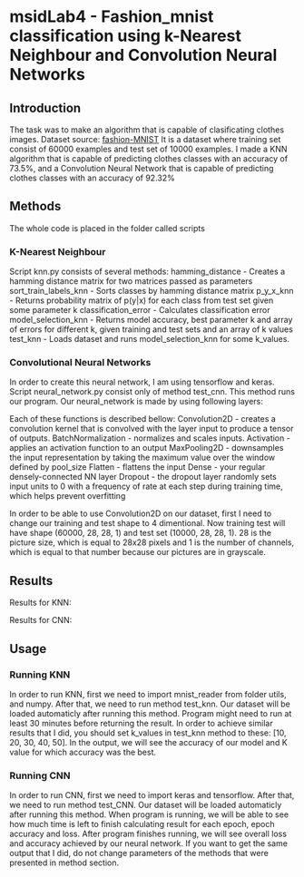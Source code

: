# msidLab4 - Fashion_mnist classification using k-Nearest Neighbour and Convolution Neural Networks
## Introduction
The task was to make an algorithm that is capable of clasificating clothes images. 
Dataset source: [fashion-MNIST](https://github.com/zalandoresearch/fashion-mnist)
It is a dataset where training set consist of 60000 examples and test set of 10000 examples.
I made a KNN algorithm that is capable of predicting clothes classes with an accuracy of 73.5%, and a
Convolution Neural Network that is capable of predicting clothes classes with an accuracy of 92.32%

## Methods
The whole code is placed in the folder called scripts

### K-Nearest Neighbour
Script knn.py consists of several methods:
hamming_distance - Creates a hamming distance matrix for two matrices passed as parameters
sort_train_labels_knn - Sorts classes by hamming distance matrix
p_y_x_knn - Returns probability matrix of p(y|x) for each class from test set given some parameter k
classification_error - Calculates classification error
model_selection_knn - Returns model accuracy, best parameter k and array of errors for different k, given training and test sets
and an array of k values
test_knn - Loads dataset and runs model_selection_knn for some k_values. 

### Convolutional Neural Networks
In order to create this neural network, I am using tensorflow and keras.
Script neural_network.py consist only of method test_cnn. This method runs our program.
Our neural_network is made by using following layers:



Each of these functions is described bellow:
Convolution2D - creates a convolution kernel that is convolved with the layer input to produce a tensor of outputs.
BatchNormalization - normalizes and scales inputs.
Activation - applies an activation function to an output
MaxPooling2D - downsamples the input representation by taking the maximum value over the window defined by pool_size
Flatten - flattens the input
Dense - your regular densely-connected NN layer
Dropout - the dropout layer randomly sets input units to 0 with a frequency of rate at each step during training time, 
which helps prevent overfitting

In order to be able to use Convolution2D on our dataset, first I need to change our training and test shape to 4 dimentional.
Now training test will have shape (60000, 28, 28, 1) and test set (10000, 28, 28, 1). 28 is the picture size, which is
equal to 28x28 pixels and 1 is the number of channels, which is equal to that number because our pictures are in grayscale.

## Results
Results for KNN:

Results for CNN:

## Usage
### Running KNN
In order to run KNN, first we need to import mnist_reader from folder utils, and numpy. After that, we need to run method
test_knn. Our dataset will be loaded automaticly after running this method. Program might need to run at least 30 
minutes before returning the result. In order to achieve similar results that I did, you should set k_values in test_knn 
method to these: [10, 20, 30, 40, 50]. In the output, we will see the accuracy of our model and K value for which accuracy was the best.

### Running CNN
In order to run CNN, first we need to import keras and tensorflow. After that, we need to run method test_CNN.
Our dataset will be loaded automaticly after running this method. When program is running, we will be able to see how much time
is left to finish calculating result for each epoch, epoch accuracy and loss. After program finishes running, we will see
overall loss and accuracy achieved by our neural network. If you want to get the same output that I did, do not change parameters 
of the methods that were presented in method section.
